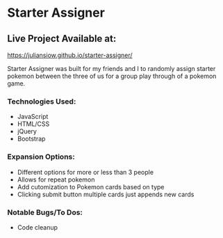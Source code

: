 # Starter Assigner

## Live Project Available at:
https://juliansiow.github.io/starter-assigner/

Starter Assigner was built for my friends and I to randomly assign starter pokemon between the three of us for a group play through of a pokemon game.  

### Technologies Used: 

* JavaScript
* HTML/CSS
* jQuery
* Bootstrap

### Expansion Options:

* Different options for more or less than 3 people
* Allows for repeat pokemon
* Add cutomization to Pokemon cards based on type 
* Clicking submit button multiple cards just appends new cards

### Notable Bugs/To Dos:

* Code cleanup